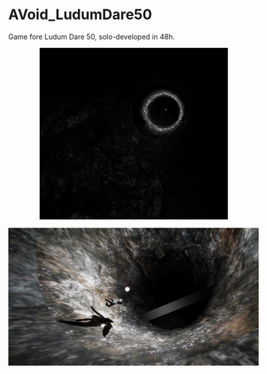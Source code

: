 # AVoid_LudumDare50

Game fore Ludum Dare 50, solo-developed in 48h.

<p align="center"><img alt="Image" src="Images/image_1.gif"></p>
<p align="center"><img alt="Image" src="Images/editor_screenshot.png"></p>
